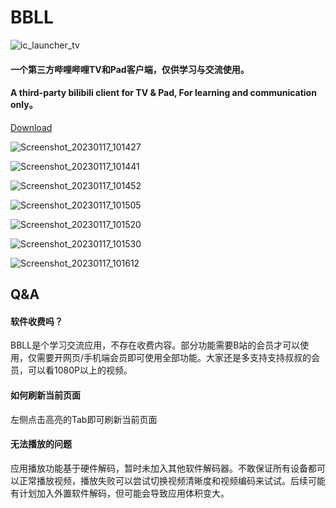 # BBLL

![ic_launcher_tv](https://user-images.githubusercontent.com/4136777/207619332-6f4f2959-32d6-4596-9d8f-a9eff20edd4f.png)

#### 一个第三方哔哩哔哩TV和Pad客户端，仅供学习与交流使用。
#### A third-party bilibili client for TV &amp; Pad, For learning and communication only。
[Download](https://install.appcenter.ms/users/xiaxiaoao/apps/bbll/distribution_groups/publicgroup)

![Screenshot_20230117_101427](https://user-images.githubusercontent.com/4136777/212796202-8e657da6-c3ab-4fdc-8eaa-4d9d3e054811.jpg)

![Screenshot_20230117_101441](https://user-images.githubusercontent.com/4136777/212796211-4bf81778-629a-4699-b160-19544269920d.jpg)

![Screenshot_20230117_101452](https://user-images.githubusercontent.com/4136777/212796218-fb232a52-559e-41b4-a410-f21362093522.jpg)

![Screenshot_20230117_101505](https://user-images.githubusercontent.com/4136777/212796225-ecbbc505-7dde-4466-948c-de07b51ca4fa.jpg)

![Screenshot_20230117_101520](https://user-images.githubusercontent.com/4136777/212796234-cf71c072-1ccc-4142-ba09-7e924ea54f7a.jpg)

![Screenshot_20230117_101530](https://user-images.githubusercontent.com/4136777/212796239-b872489f-3a04-4802-80da-9d467072b57c.jpg)

![Screenshot_20230117_101612](https://user-images.githubusercontent.com/4136777/212796248-b0f18319-f3e9-40ec-b6ba-e3c744b215be.jpg)

## Q&A
#### 软件收费吗？
BBLL是个学习交流应用，不存在收费内容。部分功能需要B站的会员才可以使用，仅需要开网页/手机端会员即可使用全部功能。大家还是多支持支持叔叔的会员，可以看1080P以上的视频。

#### 如何刷新当前页面
左侧点击高亮的Tab即可刷新当前页面

#### 无法播放的问题
应用播放功能基于硬件解码，暂时未加入其他软件解码器。不敢保证所有设备都可以正常播放视频，播放失败可以尝试切换视频清晰度和视频编码来试试。后续可能有计划加入外置软件解码，但可能会导致应用体积变大。
